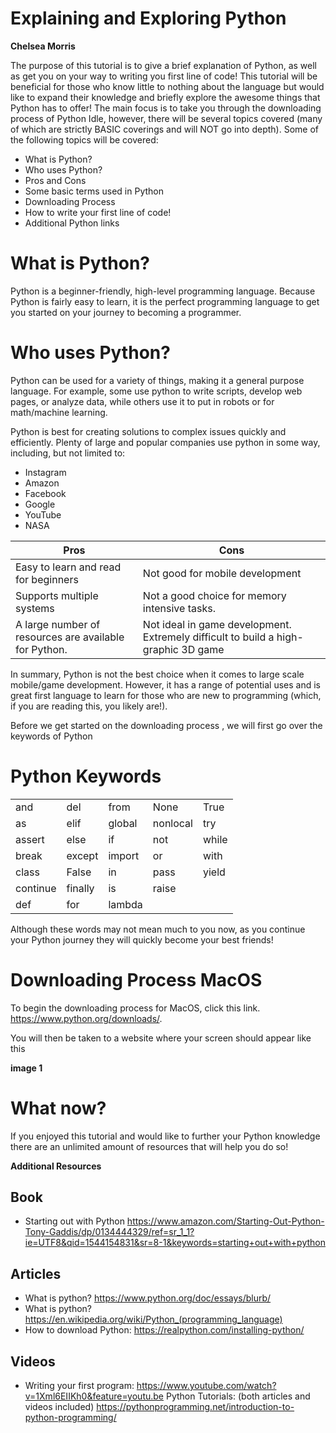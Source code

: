 # Explaining and Exploring Python
**Chelsea Morris**


The purpose of this tutorial is to give a brief explanation of Python, as well as get you on your way to writing you first line of code! This tutorial will be beneficial for those who know little to nothing about the language but would like to expand their knowledge and briefly explore the awesome things that Python has to offer! The main focus is to take you through the downloading process of Python Idle, however, there will be several topics covered (many of which are strictly BASIC coverings and will NOT go into depth). Some of the following topics will be covered:

* What is Python?
* Who uses Python? 
* Pros and Cons
* Some basic terms used in Python
* Downloading Process
* How to write your first line of code! 
* Additional Python links


# What is Python?

Python is a beginner-friendly, high-level programming language. Because Python is fairly easy to learn, it is the perfect programming language to get you started on your journey to becoming a programmer.  

# Who uses Python?

Python can be used for a variety of things, making it a general purpose language. For example, some use python to write scripts, develop web pages, or analyze data, while others use it to put in robots or for math/machine learning. 

Python is best for creating solutions to complex issues quickly and efficiently. Plenty of large and popular companies use python in some way, including, but not limited to: 

* Instagram
* Amazon
* Facebook
* Google
* YouTube
* NASA



| Pros                                                  | Cons                                                                               |
|-------------------------------------------------------|------------------------------------------------------------------------------------|
| Easy to learn and read for beginners                  | Not good for mobile development                                                    |
| Supports multiple systems                             | Not a good choice for memory intensive tasks.                                      |
| A large number of resources are available for Python. | Not ideal in game development. Extremely difficult to build a high-graphic 3D game |



In summary, Python is not the best choice when it comes to large scale mobile/game development. However, it has a range of potential uses and is great first language to learn for those who are new to programming (which, if you are reading this, you likely are!).


Before we get started on the downloading process , we will first go over the keywords of Python

# Python Keywords

|          |         |        |          |       |
|----------|---------|--------|----------|-------|
| and      | del     | from   | None     | True  |
| as       | elif    | global | nonlocal | try   |
| assert   | else    | if     | not      | while |
| break    | except  | import | or       | with  |
| class    | False   | in     | pass     | yield |
| continue | finally | is     | raise    |       |
| def      | for     | lambda |          |       |

Although these words may not mean much to you now, as you continue your Python journey they will quickly become your best friends! 


# Downloading Process MacOS

To begin the downloading process for MacOS, click this link.  https://www.python.org/downloads/. 

You will then be taken to a website where your screen should appear like this

**image 1**





























# What now?
If you enjoyed this tutorial and would like to further your Python knowledge there are an unlimited amount of resources that will help you do so! 

**Additional Resources**

Book
-----
* Starting out with Python https://www.amazon.com/Starting-Out-Python-Tony-Gaddis/dp/0134444329/ref=sr_1_1?ie=UTF8&qid=1544154831&sr=8-1&keywords=starting+out+with+python 

Articles
-------
* What is python? https://www.python.org/doc/essays/blurb/ 
* What is python? https://en.wikipedia.org/wiki/Python_(programming_language) 
* How to download Python: https://realpython.com/installing-python/ 


Videos
-------
* Writing your first program: https://www.youtube.com/watch?v=1Xml6EIIKh0&feature=youtu.be 
Python Tutorials: (both articles and videos included) https://pythonprogramming.net/introduction-to-python-programming/ 

